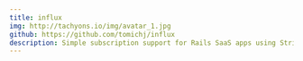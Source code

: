```yaml
---
title: influx
img: http://tachyons.io/img/avatar_1.jpg
github: https://github.com/tomichj/influx
description: Simple subscription support for Rails SaaS apps using Stripe.
---
```

